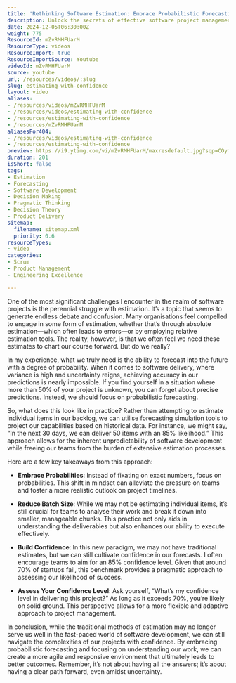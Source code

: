 ```yaml
---
title: 'Rethinking Software Estimation: Embrace Probabilistic Forecasting for Agile Success'
description: Unlock the secrets of effective software project management! Discover how probabilistic forecasting can replace traditional estimation for better outcomes.
date: 2024-12-05T06:30:00Z
weight: 775
ResourceId: mZvRMHFUarM
ResourceType: videos
ResourceImport: true
ResourceImportSource: Youtube
videoId: mZvRMHFUarM
source: youtube
url: /resources/videos/:slug
slug: estimating-with-confidence
layout: video
aliases:
- /resources/videos/mZvRMHFUarM
- /resources/videos/estimating-with-confidence
- /resources/estimating-with-confidence
- /resources/mZvRMHFUarM
aliasesFor404:
- /resources/videos/estimating-with-confidence
- /resources/estimating-with-confidence
preview: https://i9.ytimg.com/vi/mZvRMHFUarM/maxresdefault.jpg?sqp=COymp7oG&rs=AOn4CLDXszYYhCvp1Mjo0PCTnMDkMR9M5w
duration: 201
isShort: false
tags:
- Estimation
- Forecasting
- Software Development
- Decision Making
- Pragmatic Thinking
- Decision Theory
- Product Delivery
sitemap:
  filename: sitemap.xml
  priority: 0.6
resourceTypes:
- video
categories:
- Scrum
- Product Management
- Engineering Excellence

---
```

One of the most significant challenges I encounter in the realm of software projects is the perennial struggle with estimation. It’s a topic that seems to generate endless debate and confusion. Many organisations feel compelled to engage in some form of estimation, whether that’s through absolute estimation—which often leads to errors—or by employing relative estimation tools. The reality, however, is that we often feel we need these estimates to chart our course forward. But do we really?

In my experience, what we truly need is the ability to forecast into the future with a degree of probability. When it comes to software delivery, where variance is high and uncertainty reigns, achieving accuracy in our predictions is nearly impossible. If you find yourself in a situation where more than 50% of your project is unknown, you can forget about precise predictions. Instead, we should focus on probabilistic forecasting.

So, what does this look like in practice? Rather than attempting to estimate individual items in our backlog, we can utilise forecasting simulation tools to project our capabilities based on historical data. For instance, we might say, “In the next 30 days, we can deliver 50 items with an 85% likelihood.” This approach allows for the inherent unpredictability of software development while freeing our teams from the burden of extensive estimation processes.

Here are a few key takeaways from this approach:

- **Embrace Probabilities**: Instead of fixating on exact numbers, focus on probabilities. This shift in mindset can alleviate the pressure on teams and foster a more realistic outlook on project timelines.
  
- **Reduce Batch Size**: While we may not be estimating individual items, it’s still crucial for teams to analyse their work and break it down into smaller, manageable chunks. This practice not only aids in understanding the deliverables but also enhances our ability to execute effectively.

- **Build Confidence**: In this new paradigm, we may not have traditional estimates, but we can still cultivate confidence in our forecasts. I often encourage teams to aim for an 85% confidence level. Given that around 70% of startups fail, this benchmark provides a pragmatic approach to assessing our likelihood of success.

- **Assess Your Confidence Level**: Ask yourself, “What’s my confidence level in delivering this project?” As long as it exceeds 70%, you’re likely on solid ground. This perspective allows for a more flexible and adaptive approach to project management.

In conclusion, while the traditional methods of estimation may no longer serve us well in the fast-paced world of software development, we can still navigate the complexities of our projects with confidence. By embracing probabilistic forecasting and focusing on understanding our work, we can create a more agile and responsive environment that ultimately leads to better outcomes. Remember, it’s not about having all the answers; it’s about having a clear path forward, even amidst uncertainty.
